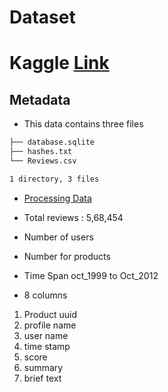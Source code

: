 # Dataset

# Kaggle [Link](https://www.kaggle.com/datasets/snap/amazon-fine-food-reviews/data)

## Metadata

* This data contains three files

```bash
├── database.sqlite
├── hashes.txt
└── Reviews.csv

1 directory, 3 files
```

* [Processing Data](dataset_preparation.md)

* Total reviews : 5,68,454
* Number of users
* Number for products
* Time Span oct_1999 to Oct_2012

* 8  columns
1. Product uuid
2. profile name 
3. user name 
4. time stamp
5. score
6. summary
7. brief text



